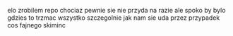 elo 
zrobilem repo chociaz pewnie sie nie przyda na razie ale spoko by bylo gdzies to trzmac wszystko szczegolnie jak nam sie uda przez przypadek cos fajnego skiminc